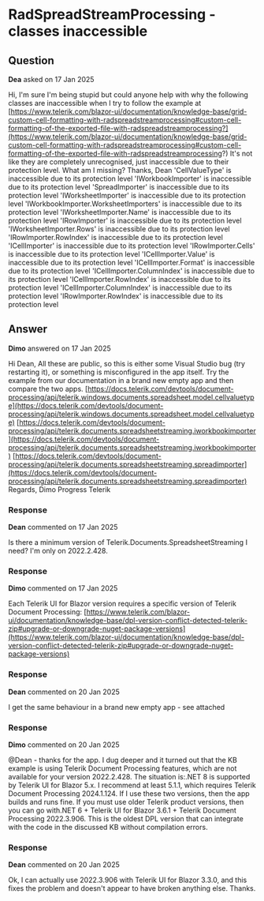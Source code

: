 # RadSpreadStreamProcessing - classes inaccessible

## Question

**Dea** asked on 17 Jan 2025

Hi, I'm sure I'm being stupid but could anyone help with why the following classes are inaccessible when I try to follow the example at [https://www.telerik.com/blazor-ui/documentation/knowledge-base/grid-custom-cell-formatting-with-radspreadstreamprocessing#custom-cell-formatting-of-the-exported-file-with-radspreadstreamprocessing?](https://www.telerik.com/blazor-ui/documentation/knowledge-base/grid-custom-cell-formatting-with-radspreadstreamprocessing#custom-cell-formatting-of-the-exported-file-with-radspreadstreamprocessing?) It's not like they are completely unrecognised, just inaccessible due to their protection level. What am I missing? Thanks, Dean 'CellValueType' is inaccessible due to its protection level 'IWorkbookImporter' is inaccessible due to its protection level 'SpreadImporter' is inaccessible due to its protection level 'IWorksheetImporter' is inaccessible due to its protection level 'IWorkbookImporter.WorksheetImporters' is inaccessible due to its protection level 'IWorksheetImporter.Name' is inaccessible due to its protection level 'IRowImporter' is inaccessible due to its protection level 'IWorksheetImporter.Rows' is inaccessible due to its protection level 'IRowImporter.RowIndex' is inaccessible due to its protection level 'ICellImporter' is inaccessible due to its protection level 'IRowImporter.Cells' is inaccessible due to its protection level 'ICellImporter.Value' is inaccessible due to its protection level 'ICellImporter.Format' is inaccessible due to its protection level 'ICellImporter.ColumnIndex' is inaccessible due to its protection level 'ICellImporter.RowIndex' is inaccessible due to its protection level 'ICellImporter.ColumnIndex' is inaccessible due to its protection level 'IRowImporter.RowIndex' is inaccessible due to its protection level

## Answer

**Dimo** answered on 17 Jan 2025

Hi Dean, All these are public, so this is either some Visual Studio bug (try restarting it), or something is misconfigured in the app itself. Try the example from our documentation in a brand new empty app and then compare the two apps. [https://docs.telerik.com/devtools/document-processing/api/telerik.windows.documents.spreadsheet.model.cellvaluetype](https://docs.telerik.com/devtools/document-processing/api/telerik.windows.documents.spreadsheet.model.cellvaluetype) [https://docs.telerik.com/devtools/document-processing/api/telerik.documents.spreadsheetstreaming.iworkbookimporter](https://docs.telerik.com/devtools/document-processing/api/telerik.documents.spreadsheetstreaming.iworkbookimporter) [https://docs.telerik.com/devtools/document-processing/api/telerik.documents.spreadsheetstreaming.spreadimporter](https://docs.telerik.com/devtools/document-processing/api/telerik.documents.spreadsheetstreaming.spreadimporter) Regards, Dimo Progress Telerik

### Response

**Dean** commented on 17 Jan 2025

Is there a minimum version of Telerik.Documents.SpreadsheetStreaming I need? I'm only on 2022.2.428.

### Response

**Dimo** commented on 17 Jan 2025

Each Telerik UI for Blazor version requires a specific version of Telerik Document Processing: [https://www.telerik.com/blazor-ui/documentation/knowledge-base/dpl-version-conflict-detected-telerik-zip#upgrade-or-downgrade-nuget-package-versions](https://www.telerik.com/blazor-ui/documentation/knowledge-base/dpl-version-conflict-detected-telerik-zip#upgrade-or-downgrade-nuget-package-versions)

### Response

**Dean** commented on 20 Jan 2025

I get the same behaviour in a brand new empty app - see attached

### Response

**Dimo** commented on 20 Jan 2025

@Dean - thanks for the app. I dug deeper and it turned out that the KB example is using Telerik Document Processing features, which are not available for your version 2022.2.428. The situation is:.NET 8 is supported by Telerik UI for Blazor 5.x. I recommend at least 5.1.1, which requires Telerik Document Processing 2024.1.124. If I use these two versions, then the app builds and runs fine. If you must use older Telerik product versions, then you can go with.NET 6 + Telerik UI for Blazor 3.6.1 + Telerik Document Processing 2022.3.906. This is the oldest DPL version that can integrate with the code in the discussed KB without compilation errors.

### Response

**Dean** commented on 20 Jan 2025

Ok, I can actually use 2022.3.906 with Telerik UI for Blazor 3.3.0, and this fixes the problem and doesn't appear to have broken anything else. Thanks.
